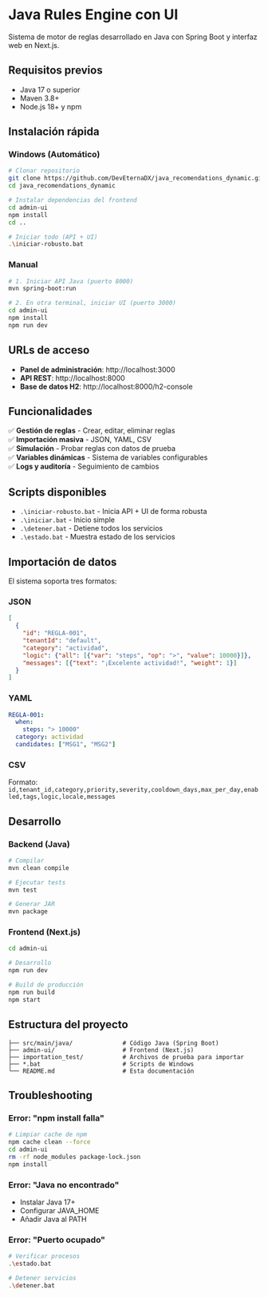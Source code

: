 # Java Rules Engine con UI

Sistema de motor de reglas desarrollado en Java con Spring Boot y interfaz web en Next.js.

## Requisitos previos

- Java 17 o superior
- Maven 3.8+
- Node.js 18+ y npm

## Instalación rápida

### Windows (Automático)
```bash
# Clonar repositorio
git clone https://github.com/DevEternaDX/java_recomendations_dynamic.git
cd java_recomendations_dynamic

# Instalar dependencias del frontend
cd admin-ui
npm install
cd ..

# Iniciar todo (API + UI)
.\iniciar-robusto.bat
```

### Manual
```bash
# 1. Iniciar API Java (puerto 8000)
mvn spring-boot:run

# 2. En otra terminal, iniciar UI (puerto 3000)
cd admin-ui
npm install
npm run dev
```

## URLs de acceso

- **Panel de administración**: http://localhost:3000
- **API REST**: http://localhost:8000
- **Base de datos H2**: http://localhost:8000/h2-console

## Funcionalidades

✅ **Gestión de reglas** - Crear, editar, eliminar reglas  
✅ **Importación masiva** - JSON, YAML, CSV  
✅ **Simulación** - Probar reglas con datos de prueba  
✅ **Variables dinámicas** - Sistema de variables configurables  
✅ **Logs y auditoría** - Seguimiento de cambios  

## Scripts disponibles

- `.\iniciar-robusto.bat` - Inicia API + UI de forma robusta
- `.\iniciar.bat` - Inicio simple
- `.\detener.bat` - Detiene todos los servicios
- `.\estado.bat` - Muestra estado de los servicios

## Importación de datos

El sistema soporta tres formatos:

### JSON
```json
[
  {
    "id": "REGLA-001",
    "tenantId": "default",
    "category": "actividad",
    "logic": {"all": [{"var": "steps", "op": ">", "value": 10000}]},
    "messages": [{"text": "¡Excelente actividad!", "weight": 1}]
  }
]
```

### YAML
```yaml
REGLA-001:
  when:
    steps: "> 10000"
  category: actividad
  candidates: ["MSG1", "MSG2"]
```

### CSV
Formato: `id,tenant_id,category,priority,severity,cooldown_days,max_per_day,enabled,tags,logic,locale,messages`

## Desarrollo

### Backend (Java)
```bash
# Compilar
mvn clean compile

# Ejecutar tests
mvn test

# Generar JAR
mvn package
```

### Frontend (Next.js)
```bash
cd admin-ui

# Desarrollo
npm run dev

# Build de producción
npm run build
npm start
```

## Estructura del proyecto

```
├── src/main/java/              # Código Java (Spring Boot)
├── admin-ui/                   # Frontend (Next.js)
├── importation_test/           # Archivos de prueba para importar
├── *.bat                       # Scripts de Windows
└── README.md                   # Esta documentación
```

## Troubleshooting

### Error: "npm install falla"
```bash
# Limpiar cache de npm
npm cache clean --force
cd admin-ui
rm -rf node_modules package-lock.json
npm install
```

### Error: "Java no encontrado"
- Instalar Java 17+
- Configurar JAVA_HOME
- Añadir Java al PATH

### Error: "Puerto ocupado"
```bash
# Verificar procesos
.\estado.bat

# Detener servicios
.\detener.bat
```